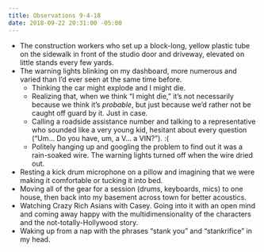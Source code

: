 ```yaml
---
title: Observations 9-4-18
date: 2018-09-22 20:31:00 -05:00
---
```


- The construction workers who set up a block-long, yellow plastic tube on the sidewalk in front of the studio door and driveway, elevated on little stands every few yards.
- The warning lights blinking on my dashboard, more numerous and varied than I’d ever seen at the same time before.
	- Thinking the car might explode and I might die.
	- Realizing that, when we think “I might die,” it’s not necessarily because we think it’s *probable*, but just because we’d rather not be caught off guard by it. Just in case.
	- Calling a roadside assistance number and talking to a representative who sounded like a very young kid, hesitant about every question (“Um… Do you have, um, a V… a VIN?”). :(
	- Politely hanging up and googling the problem to find out it was a rain-soaked wire. The warning lights turned off when the wire dried out.
- Resting a kick drum microphone on a pillow and imagining that we were making it comfortable or tucking it into bed.
- Moving all of the gear for a session (drums, keyboards, mics) to one house, then back into my basement across town for better acoustics.
- Watching Crazy Rich Asians with Casey. Going into it with an open mind and coming away happy with the multidimensionality of the characters and the not-totally-Hollywood story.
- Waking up from a nap with the phrases “stank you” and “stankrifice” in my head.